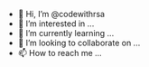 - 👋 Hi, I’m @codewithrsa
- 👀 I’m interested in ...
- 🌱 I’m currently learning ...
- 💞️ I’m looking to collaborate on ...
- 📫 How to reach me ...

<!---
codewithrsa/codewithrsa is a ✨ special ✨ repository because its `README.md` (this file) appears on your GitHub profile.
You can click the Preview link to take a look at your changes.
--->
